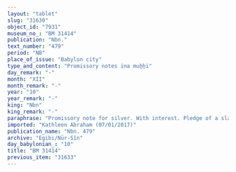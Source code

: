 ```yaml
---
layout: "tablet"
slug: "31630"
object_id: "7931"
museum_no_: "BM 31414"
publication: "Nbn."
text_number: "479"
period: "NB"
place_of_issue: "Babylon city"
type_and_content: "Promissory notes ina muẖẖi"
day_remark: "-"
month: "XII"
month_remark: "-"
year: "10"
year_remark: "-"
king: "Nbn"
king_remark: "-"
paraphrase: "Promissory note for silver. With interest. Pledge of a slave and third party guarantor.<br /> <strong>B</strong> owes 1/3 minas and 5 shekels of silver to <strong>A</strong>, to be delivered with interest (<em>hubullu</em>) in Ayyār (II). The payment is secured by the pledge of the debtor&rsquo;s slave (<strong><sup>f</sup>C</strong>) until the creditor has received the full repayment of his debt. <strong><sup>f</sup>D</strong> acts as guarantor for the payment. Witnesses<br /> &nbsp;<br /> <strong>A </strong>= Itti-Marduk-balāṭu/Nab&ucirc;-ahhē-iddin//Egibi; <strong>B </strong>= Arad-Marduk/Marduk-ēṭir//&Scaron;a-ṭābti&scaron;u; <strong><sup>f</sup>C </strong>= <sup>f</sup>Miṣatu, slave of <strong>B</strong>; <strong><sup>f</sup>D </strong>= <sup>f</sup>Ta&scaron;mētu-damqat/Taqī&scaron;-Gula//At&ucirc;"
imported: "Kathleen Abraham (07/01/2017)"
publication_name: "Nbn. 479"
archive: "Egibi/Nūr-Sîn"
day_babylonian_: "10"
title: "BM 31414"
previous_item: "31633"
---
```

